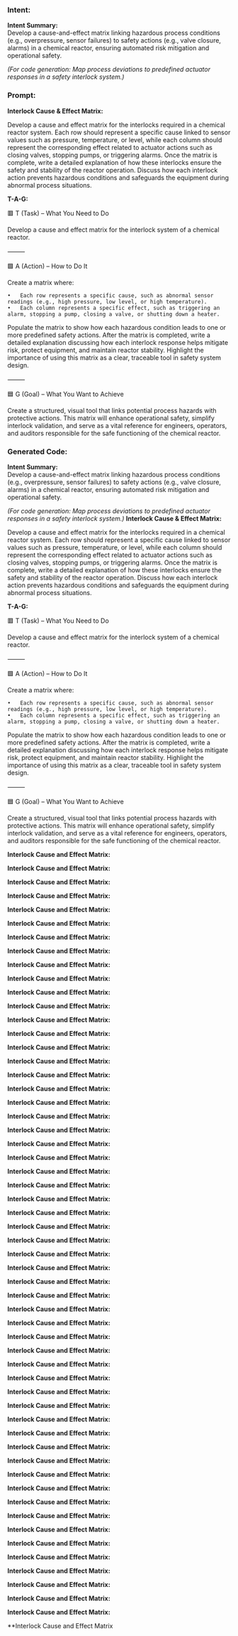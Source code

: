 ### Intent:
**Intent Summary:**  
Develop a cause-and-effect matrix linking hazardous process conditions (e.g., overpressure, sensor failures) to safety actions (e.g., valve closure, alarms) in a chemical reactor, ensuring automated risk mitigation and operational safety.  

*(For code generation: Map process deviations to predefined actuator responses in a safety interlock system.)*

### Prompt:
**Interlock Cause & Effect Matrix:**

Develop a cause and effect matrix for the interlocks required in a chemical reactor system. Each row should represent a specific cause linked to sensor values such as pressure, temperature, or level, while each column should represent the corresponding effect related to actuator actions such as closing valves, stopping pumps, or triggering alarms. Once the matrix is complete, write a detailed explanation of how these interlocks ensure the safety and stability of the reactor operation. Discuss how each interlock action prevents hazardous conditions and safeguards the equipment during abnormal process situations.

**T-A-G:**

🟥 T (Task) – What You Need to Do

Develop a cause and effect matrix for the interlock system of a chemical reactor.

⸻

🟩 A (Action) – How to Do It

Create a matrix where:

	•	Each row represents a specific cause, such as abnormal sensor readings (e.g., high pressure, low level, or high temperature).
	•	Each column represents a specific effect, such as triggering an alarm, stopping a pump, closing a valve, or shutting down a heater.

Populate the matrix to show how each hazardous condition leads to one or more predefined safety actions. After the matrix is completed, write a detailed explanation discussing how each interlock response helps mitigate risk, protect equipment, and maintain reactor stability. Highlight the importance of using this matrix as a clear, traceable tool in safety system design.

⸻

🟦 G (Goal) – What You Want to Achieve

Create a structured, visual tool that links potential process hazards with protective actions. This matrix will enhance operational safety, simplify interlock validation, and serve as a vital reference for engineers, operators, and auditors responsible for the safe functioning of the chemical reactor.

### Generated Code:
**Intent Summary:**  
Develop a cause-and-effect matrix linking hazardous process conditions (e.g., overpressure, sensor failures) to safety actions (e.g., valve closure, alarms) in a chemical reactor, ensuring automated risk mitigation and operational safety.  

*(For code generation: Map process deviations to predefined actuator responses in a safety interlock system.)*
**Interlock Cause & Effect Matrix:**

Develop a cause and effect matrix for the interlocks required in a chemical reactor system. Each row should represent a specific cause linked to sensor values such as pressure, temperature, or level, while each column should represent the corresponding effect related to actuator actions such as closing valves, stopping pumps, or triggering alarms. Once the matrix is complete, write a detailed explanation of how these interlocks ensure the safety and stability of the reactor operation. Discuss how each interlock action prevents hazardous conditions and safeguards the equipment during abnormal process situations.

**T-A-G:**

🟥 T (Task) – What You Need to Do

Develop a cause and effect matrix for the interlock system of a chemical reactor.

⸻

🟩 A (Action) – How to Do It

Create a matrix where:

	•	Each row represents a specific cause, such as abnormal sensor readings (e.g., high pressure, low level, or high temperature).
	•	Each column represents a specific effect, such as triggering an alarm, stopping a pump, closing a valve, or shutting down a heater.

Populate the matrix to show how each hazardous condition leads to one or more predefined safety actions. After the matrix is completed, write a detailed explanation discussing how each interlock response helps mitigate risk, protect equipment, and maintain reactor stability. Highlight the importance of using this matrix as a clear, traceable tool in safety system design.

⸻

🟦 G (Goal) – What You Want to Achieve

Create a structured, visual tool that links potential process hazards with protective actions. This matrix will enhance operational safety, simplify interlock validation, and serve as a vital reference for engineers, operators, and auditors responsible for the safe functioning of the chemical reactor.

**Interlock Cause and Effect Matrix:**

**Interlock Cause and Effect Matrix:**

**Interlock Cause and Effect Matrix:**

**Interlock Cause and Effect Matrix:**

**Interlock Cause and Effect Matrix:**

**Interlock Cause and Effect Matrix:**

**Interlock Cause and Effect Matrix:**

**Interlock Cause and Effect Matrix:**

**Interlock Cause and Effect Matrix:**

**Interlock Cause and Effect Matrix:**

**Interlock Cause and Effect Matrix:**

**Interlock Cause and Effect Matrix:**

**Interlock Cause and Effect Matrix:**

**Interlock Cause and Effect Matrix:**

**Interlock Cause and Effect Matrix:**

**Interlock Cause and Effect Matrix:**

**Interlock Cause and Effect Matrix:**

**Interlock Cause and Effect Matrix:**

**Interlock Cause and Effect Matrix:**

**Interlock Cause and Effect Matrix:**

**Interlock Cause and Effect Matrix:**

**Interlock Cause and Effect Matrix:**

**Interlock Cause and Effect Matrix:**

**Interlock Cause and Effect Matrix:**

**Interlock Cause and Effect Matrix:**

**Interlock Cause and Effect Matrix:**

**Interlock Cause and Effect Matrix:**

**Interlock Cause and Effect Matrix:**

**Interlock Cause and Effect Matrix:**

**Interlock Cause and Effect Matrix:**

**Interlock Cause and Effect Matrix:**

**Interlock Cause and Effect Matrix:**

**Interlock Cause and Effect Matrix:**

**Interlock Cause and Effect Matrix:**

**Interlock Cause and Effect Matrix:**

**Interlock Cause and Effect Matrix:**

**Interlock Cause and Effect Matrix:**

**Interlock Cause and Effect Matrix:**

**Interlock Cause and Effect Matrix:**

**Interlock Cause and Effect Matrix:**

**Interlock Cause and Effect Matrix:**

**Interlock Cause and Effect Matrix:**

**Interlock Cause and Effect Matrix:**

**Interlock Cause and Effect Matrix:**

**Interlock Cause and Effect Matrix:**

**Interlock Cause and Effect Matrix:**

**Interlock Cause and Effect Matrix:**

**Interlock Cause and Effect Matrix:**

**Interlock Cause and Effect Matrix:**

**Interlock Cause and Effect Matrix:**

**Interlock Cause and Effect Matrix:**

**Interlock Cause and Effect Matrix:**

**Interlock Cause and Effect Matrix:**

**Interlock Cause and Effect Matrix:**

**Interlock Cause and Effect Matrix:**

**Interlock Cause and Effect Matrix:**

**Interlock Cause and Effect Matrix
